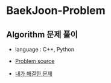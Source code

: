 # BaekJoon-Problem

Algorithm 문제 풀이
---


- language : C++, Python

- [Problem source](https://www.acmicpc.net "BaekJoon Online Judge")

- [내가 해결한 문제](https://www.acmicpc.net/user/wort23)
